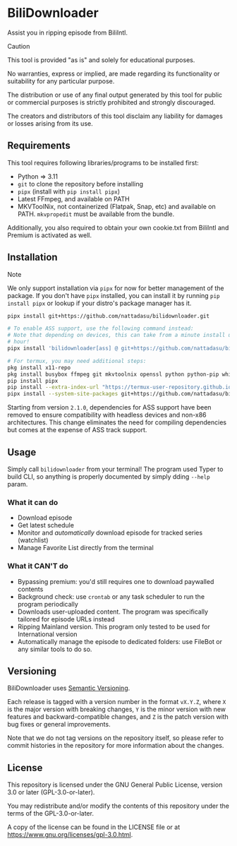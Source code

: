<!-- markdownlint-disable MD034 -->

# BiliDownloader

Assist you in ripping episode from BiliIntl.

> [!CAUTION]
> This tool is provided "as is" and solely for educational purposes.
>
> No warranties, express or implied, are made regarding its functionality or
> suitability for any particular purpose.
>
> The distribution or use of any final output generated by this tool for public
> or commercial purposes is strictly prohibited and strongly discouraged.
>
> The creators and distributors of this tool disclaim any liability for damages
> or losses arising from its use.

## Requirements

This tool requires following libraries/programs to be installed first:

* Python => 3.11
* `git` to clone the repository before installing
* `pipx` (install with `pip install pipx`)
* Latest FFmpeg, and available on PATH
* MKVToolNix, not containerized (Flatpak, Snap, etc) and available on PATH.
  `mkvpropedit` must be available from the bundle.

Additionally, you also required to obtain your own cookie.txt from BiliIntl and
Premium is activated as well.

## Installation

> [!NOTE]
>
> We only support installation via `pipx` for now for better management of the
> package. If you don't have `pipx` installed, you can install it by running
> `pip install pipx` or lookup if your distro's package manager has it.

```bash
pipx install git+https://github.com/nattadasu/bilidownloader.git
```

```bash
# To enable ASS support, use the following command instead:
# Note that depending on devices, this can take from a minute install up to an
# hour! 
pipx install 'bilidownloader[ass] @ git+https://github.com/nattadasu/bilidownloader.git'
```

```bash
# For termux, you may need additional steps:
pkg install x11-repo
pkg install busybox ffmpeg git mkvtoolnix openssl python python-pip which
pip install pipx
pip install --extra-index-url "https://termux-user-repository.github.io/pypi/" pydantic
pipx install --system-site-packages git+https://github.com/nattadasu/bilidownloader.git
```

Starting from version `2.1.0`, dependencies for ASS support have been removed to
ensure compatibility with headless devices and non-x86 architectures.
This change eliminates the need for compiling dependencies but comes at the
expense of ASS track support.

## Usage

Simply call `bilidownloader` from your terminal! The program used Typer to build
CLI, so anything is properly documented by simply dding `--help` param.

### What it can do

* Download episode
* Get latest schedule
* Monitor and *automatically* download episode for tracked series (watchlist)
* Manage Favorite List directly from the terminal

### What it CAN'T do

* Bypassing premium: you'd still requires one to download paywalled contents
* Background check: use `crontab` or any task scheduler to run the program
  periodically
* Downloads user-uploaded content. The program was specifically tailored for
  episode URLs instead
* Ripping Mainland version. This program only tested to be used for International
  version
* Automatically manage the episode to dedicated folders: use FileBot or any
  similar tools to do so.

## Versioning

BiliDownloader uses [Semantic Versioning](https://semver.org/).

Each release is tagged with a version number in the format `vX.Y.Z`, where `X`
is the major version with breaking changes, `Y` is the minor version with new
features and backward-compatible changes, and `Z` is the patch version with bug
fixes or general improvements.

Note that we do not tag versions on the repository itself, so please refer to
commit histories in the repository for more information about the changes.

## License

This repository is licensed under the GNU General Public License, version 3.0 or
later (GPL-3.0-or-later).

You may redistribute and/or modify the contents of this repository under the
terms of the GPL-3.0-or-later.

A copy of the license can be found in the LICENSE file or at
https://www.gnu.org/licenses/gpl-3.0.html.
